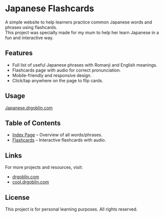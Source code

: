 # Japanese Flashcards

A simple website to help learners practice common Japanese words and phrases using flashcards.  
This project was specially made for my mum to help her learn Japanese in a fun and interactive way.

## Features

- Full list of useful Japanese phrases with Romanji and English meanings.
- Flashcards page with audio for correct pronunciation.
- Mobile-friendly and responsive design.
- Click/tap anywhere on the page to flip cards.

## Usage

[Japanese.drgoblin.com](https://Japanese.drgoblin.com)  

## Table of Contents

- [Index Page](index.html) – Overview of all words/phrases.
- [Flashcards](flashcards.html) – Interactive flashcards with audio.

## Links

For more projects and resources, visit:

- [drgoblin.com](https://drgoblin.com)  
- [cool.drgoblin.com](https://cool.drgoblin.com)

## License

This project is for personal learning purposes. All rights reserved.
